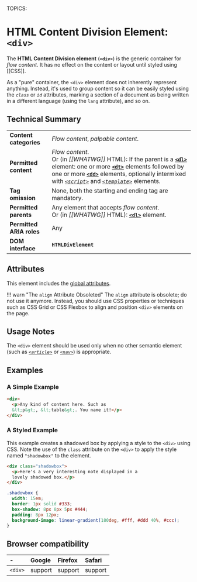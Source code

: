 TOPICS: <div>

# HTML Content Division Element: `<div>`

The **HTML Content Division element** (**`<div>`**) is the generic container for *flow content*.
It has no effect on the content or layout until styled using [[CSS]].

As a "pure" container, the `<div>` element does not inherently represent anything. Instead, it's
used to group content so it can be easily styled using the *`class`* or *`id`* attributes, marking a
section of a document as being written in a different language (using the `lang` attribute), and so on.

## Technical Summary

|  |  |
| :-- | :-- |
| **Content categories** | *Flow content*, *palpable content*.|
| **Permitted content** | *Flow content*. <br>Or (in *[[WHATWG]]* HTML): If the parent is a **[`<dl>`](/en/webfrontend/<dl>)** element: one or more **[`<dt>`](/en/webfrontend/<dt>)** elements followed by one or more **[`<dd>`](/en/webfrontend/<dd>)** elements, optionally intermixed with *[`<script>`](/en/webfrontend/<script>)* and *[`<template>`](/en/webfrontend/<template>)* elements. |
| **Tag omission** | None, both the starting and ending tag are mandatory. |
| **Permitted parents** | Any element that accepts *flow content*.<br>Or (in *[[WHATWG]]* HTML): **[`<dl>`](/en/webfrontend/<dl>)** element. |
| **Permitted ARIA roles** | Any |
| **DOM interface** | **`HTMLDivElement`** |

## Attributes

This element includes the [global attributes](/en/webfrontend/HTML_Global_Attributes).

!!! warn "The `align` Attribute Obsoleted"
    The `align` attribute is obsolete; do not use it anymore. Instead, you should use CSS properties
    or techniques such as CSS Grid or CSS Flexbox to align and position `<div>` elements on the page.

## Usage Notes

The `<div>` element should be used only when no other semantic element (such as
*[`<article>`](/en/webfrontend/<article>)* or *[`<nav>`](/en/webfrontend/<nav>)*) is appropriate.

## Examples

### A Simple Example

```html
<div>
  <p>Any kind of content here. Such as
  &lt;p&gt;, &lt;table&gt;. You name it!</p>
</div>
```

### A Styled Example

This example creates a shadowed box by applying a style to the `<div>` using CSS. Note the use of
the `class` attribute on the `<div>` to apply the style named `"shadowbox"` to the element.

```html
<div class="shadowbox">
  <p>Here's a very interesting note displayed in a
  lovely shadowed box.</p>
</div>
```

```css
.shadowbox {
  width: 15em;
  border: 1px solid #333;
  box-shadow: 8px 8px 5px #444;
  padding: 8px 12px;
  background-image: linear-gradient(180deg, #fff, #ddd 40%, #ccc);
}
```

## Browser compatibility

| - | Google | Firefox | Safari |
| :--- | :--- | :--- | :--- |
| `<div>`  | support | support | support |
